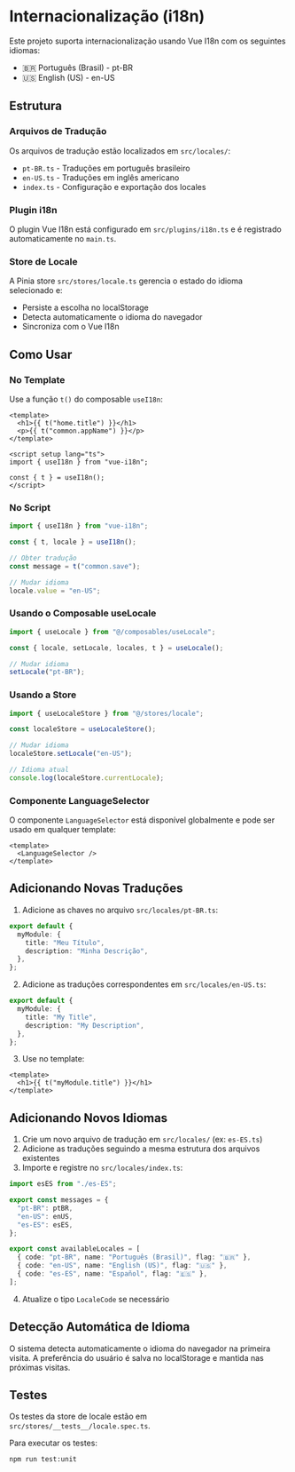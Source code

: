 # Internacionalização (i18n)

Este projeto suporta internacionalização usando Vue I18n com os seguintes idiomas:

- 🇧🇷 Português (Brasil) - pt-BR
- 🇺🇸 English (US) - en-US

## Estrutura

### Arquivos de Tradução

Os arquivos de tradução estão localizados em `src/locales/`:

- `pt-BR.ts` - Traduções em português brasileiro
- `en-US.ts` - Traduções em inglês americano
- `index.ts` - Configuração e exportação dos locales

### Plugin i18n

O plugin Vue I18n está configurado em `src/plugins/i18n.ts` e é registrado automaticamente no `main.ts`.

### Store de Locale

A Pinia store `src/stores/locale.ts` gerencia o estado do idioma selecionado e:

- Persiste a escolha no localStorage
- Detecta automaticamente o idioma do navegador
- Sincroniza com o Vue I18n

## Como Usar

### No Template

Use a função `t()` do composable `useI18n`:

```vue
<template>
  <h1>{{ t("home.title") }}</h1>
  <p>{{ t("common.appName") }}</p>
</template>

<script setup lang="ts">
import { useI18n } from "vue-i18n";

const { t } = useI18n();
</script>
```

### No Script

```typescript
import { useI18n } from "vue-i18n";

const { t, locale } = useI18n();

// Obter tradução
const message = t("common.save");

// Mudar idioma
locale.value = "en-US";
```

### Usando o Composable useLocale

```typescript
import { useLocale } from "@/composables/useLocale";

const { locale, setLocale, locales, t } = useLocale();

// Mudar idioma
setLocale("pt-BR");
```

### Usando a Store

```typescript
import { useLocaleStore } from "@/stores/locale";

const localeStore = useLocaleStore();

// Mudar idioma
localeStore.setLocale("en-US");

// Idioma atual
console.log(localeStore.currentLocale);
```

### Componente LanguageSelector

O componente `LanguageSelector` está disponível globalmente e pode ser usado em qualquer template:

```vue
<template>
  <LanguageSelector />
</template>
```

## Adicionando Novas Traduções

1. Adicione as chaves no arquivo `src/locales/pt-BR.ts`:

```typescript
export default {
  myModule: {
    title: "Meu Título",
    description: "Minha Descrição",
  },
};
```

2. Adicione as traduções correspondentes em `src/locales/en-US.ts`:

```typescript
export default {
  myModule: {
    title: "My Title",
    description: "My Description",
  },
};
```

3. Use no template:

```vue
<template>
  <h1>{{ t("myModule.title") }}</h1>
</template>
```

## Adicionando Novos Idiomas

1. Crie um novo arquivo de tradução em `src/locales/` (ex: `es-ES.ts`)
2. Adicione as traduções seguindo a mesma estrutura dos arquivos existentes
3. Importe e registre no `src/locales/index.ts`:

```typescript
import esES from "./es-ES";

export const messages = {
  "pt-BR": ptBR,
  "en-US": enUS,
  "es-ES": esES,
};

export const availableLocales = [
  { code: "pt-BR", name: "Português (Brasil)", flag: "🇧🇷" },
  { code: "en-US", name: "English (US)", flag: "🇺🇸" },
  { code: "es-ES", name: "Español", flag: "🇪🇸" },
];
```

4. Atualize o tipo `LocaleCode` se necessário

## Detecção Automática de Idioma

O sistema detecta automaticamente o idioma do navegador na primeira visita. A preferência do usuário é salva no localStorage e mantida nas próximas visitas.

## Testes

Os testes da store de locale estão em `src/stores/__tests__/locale.spec.ts`.

Para executar os testes:

```bash
npm run test:unit
```
